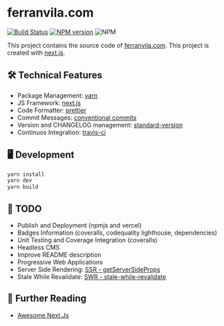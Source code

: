 # ferranvila.com

[![Build Status](https://travis-ci.com/ferranvila/ferranvila.com-nextjs.svg?branch=master)](https://travis-ci.com/ferranvila/ferranvila.com-nextjs)
[![NPM version](https://img.shields.io/npm/v/@ferranvila/nextjs.svg)](https://www.npmjs.org/package/@ferranvila/nextjs)
![NPM](https://img.shields.io/npm/l/@ferranvila/nextjs)

This project contains the source code of [ferranvila.com](https://www.ferranvila.com/). This project is created with [next.js](https://nextjs.org/).

## 🛠 Technical Features

- Package Management: [yarn](https://yarnpkg.com/)
- JS Framework: [next.js](https://nextjs.org/)
- Code Formatter: [prettier](https://prettier.io/)
- Commit Messages: [conventional commits](https://www.conventionalcommits.org)
- Version and CHANGELOG management: [standard-version](https://github.com/conventional-changelog/standard-version#readme)
- Continuos Integration: [travis-ci](https://travis-ci.org/)

## 🖥 Development

```bash
yarn install
yarn dev
yarn build
```

## 📄 TODO

- Publish and Deployment (npmjs and vercel)
- Badges Information (coveralls, codequality lighthouse, dependencies)
- Unit Testing and Coverage Integration (coveralls)
- Headless CMS
- Improve README description
- Progressive Web Applications
- Server Side Rendering: [SSR - getServerSideProps](https://nextjs.org/docs/basic-features/data-fetching#getserversideprops-server-side-rendering)
- Stale While Revalidate: [SWR - stale-while-revalidate](https://swr.now.sh/)

## 📗 Further Reading

- [Awesome Next.Js](https://github.com/unicodeveloper/awesome-nextjs)
